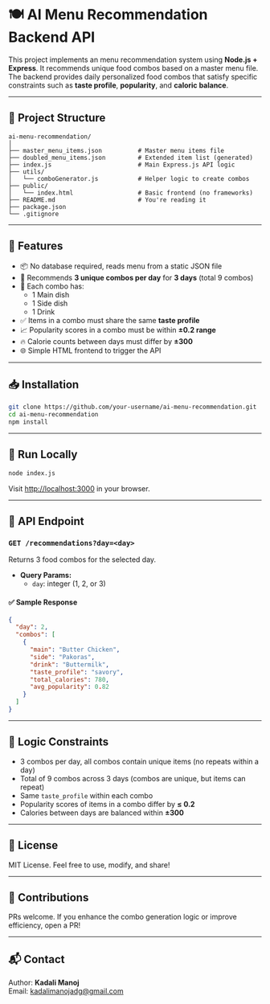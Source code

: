 # 🍽️ AI Menu Recommendation Backend API

This project implements an  menu recommendation system using **Node.js + Express**. It recommends unique food combos based on a master menu file. The backend provides daily personalized food combos that satisfy specific constraints such as **taste profile**, **popularity**, and **caloric balance**.

---

## 📁 Project Structure

```
ai-menu-recommendation/
│
├── master_menu_items.json          # Master menu items file
├── doubled_menu_items.json         # Extended item list (generated)
├── index.js                        # Main Express.js API logic
├── utils/
│   └── comboGenerator.js           # Helper logic to create combos
├── public/
│   └── index.html                  # Basic frontend (no frameworks)
├── README.md                       # You're reading it
├── package.json
└── .gitignore
```

---

## 🚀 Features

- 📦 No database required, reads menu from a static JSON file
- 🍛 Recommends **3 unique combos per day** for **3 days** (total 9 combos)
- 🧂 Each combo has:
  - 1 Main dish
  - 1 Side dish
  - 1 Drink
- ✅ Items in a combo must share the same **taste profile**
- 📈 Popularity scores in a combo must be within **±0.2 range**
- 🔥 Calorie counts between days must differ by **±300**
- 🌐 Simple HTML frontend to trigger the API

---

## 📥 Installation

```bash
git clone https://github.com/your-username/ai-menu-recommendation.git
cd ai-menu-recommendation
npm install
```

---

## 🧪 Run Locally

```bash
node index.js
```

Visit [http://localhost:3000](http://localhost:3000) in your browser.

---

## 🔁 API Endpoint

### `GET /recommendations?day=<day>`

Returns 3 food combos for the selected day.

- **Query Params:**
  - `day`: integer (1, 2, or 3)

#### ✅ Sample Response

```json
{
  "day": 2,
  "combos": [
    {
      "main": "Butter Chicken",
      "side": "Pakoras",
      "drink": "Buttermilk",
      "taste_profile": "savory",
      "total_calories": 780,
      "avg_popularity": 0.82
    }
  ]
}
```

---

## 🧠 Logic Constraints

- 3 combos per day, all combos contain unique items (no repeats within a day)
- Total of 9 combos across 3 days (combos are unique, but items can repeat)
- Same `taste_profile` within each combo
- Popularity scores of items in a combo differ by **≤ 0.2**
- Calories between days are balanced within **±300**

---

## 📄 License

MIT License. Feel free to use, modify, and share!

---

## 🤝 Contributions

PRs welcome. If you enhance the combo generation logic or improve efficiency, open a PR!

---

## 📬 Contact

Author: **Kadali Manoj**  
Email: [kadalimanojadg@gmail.com](mailto:kadalimanojadg@gmail.com)
